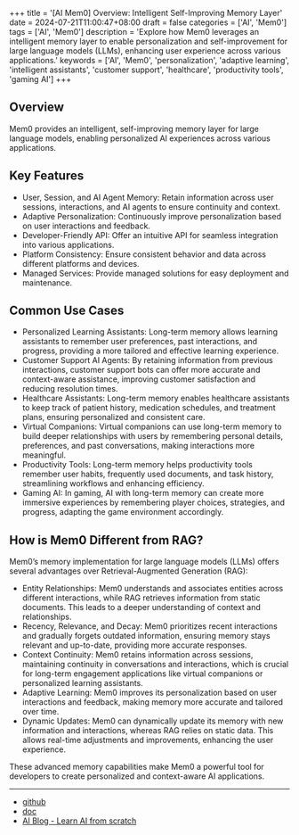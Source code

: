 +++
title = '[AI Mem0] Overview: Intelligent Self-Improving Memory Layer'
date = 2024-07-21T11:00:47+08:00
draft = false
categories = ['AI', 'Mem0']
tags = ['AI', 'Mem0']
description = 'Explore how Mem0 leverages an intelligent memory layer to enable personalization and self-improvement for large language models (LLMs), enhancing user experience across various applications.'
keywords = ['AI', 'Mem0', 'personalization', 'adaptive learning', 'intelligent assistants', 'customer support', 'healthcare', 'productivity tools', 'gaming AI']
+++

## Overview
Mem0 provides an intelligent, self-improving memory layer for large language models, enabling personalized AI experiences across various applications.

## Key Features
- User, Session, and AI Agent Memory: Retain information across user sessions, interactions, and AI agents to ensure continuity and context.
- Adaptive Personalization: Continuously improve personalization based on user interactions and feedback.
- Developer-Friendly API: Offer an intuitive API for seamless integration into various applications.
- Platform Consistency: Ensure consistent behavior and data across different platforms and devices.
- Managed Services: Provide managed solutions for easy deployment and maintenance.

## Common Use Cases
- Personalized Learning Assistants: Long-term memory allows learning assistants to remember user preferences, past interactions, and progress, providing a more tailored and effective learning experience.
- Customer Support AI Agents: By retaining information from previous interactions, customer support bots can offer more accurate and context-aware assistance, improving customer satisfaction and reducing resolution times.
- Healthcare Assistants: Long-term memory enables healthcare assistants to keep track of patient history, medication schedules, and treatment plans, ensuring personalized and consistent care.
- Virtual Companions: Virtual companions can use long-term memory to build deeper relationships with users by remembering personal details, preferences, and past conversations, making interactions more meaningful.
- Productivity Tools: Long-term memory helps productivity tools remember user habits, frequently used documents, and task history, streamlining workflows and enhancing efficiency.
- Gaming AI: In gaming, AI with long-term memory can create more immersive experiences by remembering player choices, strategies, and progress, adapting the game environment accordingly.

## How is Mem0 Different from RAG?
Mem0’s memory implementation for large language models (LLMs) offers several advantages over Retrieval-Augmented Generation (RAG):

- Entity Relationships: Mem0 understands and associates entities across different interactions, while RAG retrieves information from static documents. This leads to a deeper understanding of context and relationships.
- Recency, Relevance, and Decay: Mem0 prioritizes recent interactions and gradually forgets outdated information, ensuring memory stays relevant and up-to-date, providing more accurate responses.
- Context Continuity: Mem0 retains information across sessions, maintaining continuity in conversations and interactions, which is crucial for long-term engagement applications like virtual companions or personalized learning assistants.
- Adaptive Learning: Mem0 improves its personalization based on user interactions and feedback, making memory more accurate and tailored over time.
- Dynamic Updates: Mem0 can dynamically update its memory with new information and interactions, whereas RAG relies on static data. This allows real-time adjustments and improvements, enhancing the user experience.

These advanced memory capabilities make Mem0 a powerful tool for developers to create personalized and context-aware AI applications.

---

- [github](https://github.com/mem0ai/mem0)
- [doc](https://docs.mem0.ai/overview)
- [AI Blog - Learn AI from scratch](https://ai-blog.aihub2022.top/post/ai-mem0-intro/)
<!-- - [WeChat Official Account - Learn AI from scratch](...) -->
<!-- - [CSDN - Learn AI from scratch](...) -->
<!-- - [Juejin - Learn AI from scratch](...) -->
<!-- - [Zhihu - Learn AI from scratch](...) -->
<!-- - [Alibaba Cloud - Learn AI from scratch](...) -->
<!-- - [Tencent Cloud - Learn AI from scratch](...) -->
